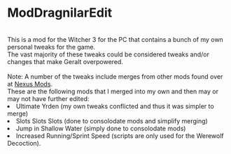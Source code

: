 # ModDragnilarEdit
</br>
This is a mod for the Witcher 3 for the PC that contains a bunch of my own personal tweaks for the game.
</br>
The vast majority of these tweaks could be considered tweaks and/or changes that make Geralt overpowered. 
</br>
</br>
Note: A number of the tweaks include merges from other mods found over at <a href="https://www.nexusmods.com/witcher3/">Nexus Mods</A>.
<br>
These are the following mods that I merged into my own and then may or may not have further edited:
<br>
<list>
<li>Ultimate Yrden (my own tweaks conflicted and thus it was simpler to merge)</li>
<li>Slots Slots Slots (done to consolodate mods and simplify merging)</li>
<li>Jump in Shallow Water (simply done to consolodate mods)</li>
<li>Increased Running/Sprint Speed (scripts are only used for the Werewolf Decoction).</li>
</list>
